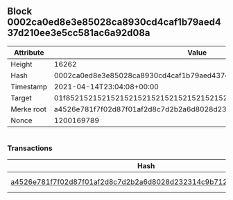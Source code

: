 ## Block 0002ca0ed8e3e85028ca8930cd4caf1b79aed437d210ee3e5cc581ac6a92d08a

Attribute | Value
--- | ---
Height | 16262
Hash | 0002ca0ed8e3e85028ca8930cd4caf1b79aed437d210ee3e5cc581ac6a92d08a
Timestamp | 2021-04-14T23:04:08+00:00
Target | 01f8521521521521521521521521521521521521521521521521521521521521
Merke root | a4526e781f7f02d87f01af2d8c7d2b2a6d8028d232314c9b712a59c62baf7e91
Nonce | 1200169789

```

```

### Transactions

Hash | Amount
--- | ---
[a4526e781f7f02d87f01af2d8c7d2b2a6d8028d232314c9b712a59c62baf7e91](a4526e781f7f02d87f01af2d8c7d2b2a6d8028d232314c9b712a59c62baf7e91.md) | 10.00000000 SKEPTI 
